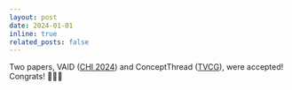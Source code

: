 ```yaml
---
layout: post
date: 2024-01-01
inline: true
related_posts: false
---
```


Two papers, VAID ([CHI 2024](https://chi2024.acm.org/)) and ConceptThread ([TVCG](https://www.computer.org/csdl/journal/tg)), were accepted! Congrats! 👏👏👏